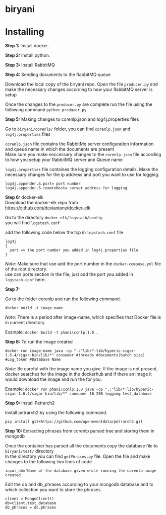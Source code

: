 # biryani

<h1> Installing </h1>

<b>Step 1:</b> 
  Install docker.
  
<b>Step 2:</b> 
  Install python.
  
<b>Step 3:</b>
  Install RabbitMQ
  
<b>Step 4: </b>
  Sending documents to the RabbitMQ queue
  
  Download the local copy of the biryani repo. Open the file ```producer.py``` and make the necessary changes according to how 
  your RabbitMQ server is setup
  
  Once the changes to the ```producer.py```  are complete run the file using the following command
  ```python producer.py```

<b>Step 5:</b>
Making changes to corenlp.json and log4j.properties files

Go to ```biryani/corenlp/``` folder, you can find ```corenlp.json``` and ```log4j.properties``` files<br>

```corenlp.json``` file contains the RabbitMq server configuration information and queue name in which the documents are present<br>
Make sure you make neccessary changes to the ```corenlp.json``` file according to how you setup your RabbitMQ server and Queue name<br>

```log4j.properties``` file containes the logging configuration details. Make the necessary changes for the ip address and port you want to use for logging.<br>
```
log4j.appender.S.port= port number
log4j.appender.S.remoteHost= server address for logging
```

<b> Step 6:</b>
docker-elk<br>
Download the docker-elk repo from <br>
https://github.com/deviantony/docker-elk

Go to the directory ```docker-elk/logstash/config```<br>
you will find ```logstash.conf``` 

add the following code below the tcp in ```logstash.conf``` file
```
log4j 
{
  port => the port number you added in log4j.properties file
}
```
<i>Note:</i> Make sure that use add the port number in the ```docker-compose.yml``` file of the root directory.<br>
use can ports section in the file, just add the port you added in ```logstash.conf``` here.

<b>Step 7:</b>
  
  Go to the folder corenlp and run the following command.
  
  ```docker build -t image-name . ```
  
  <i>Note:</i> There is a period after image-name, which specifies that Docker file is in current directory. 
  
  Example: ``` docker build -t phani\ccnlp:1.0 . ```
  
<b>Step 8:</b>
  To run the image created
  
  ```docker run image-name java -cp ".:"lib/*:lib/hyperic-sigar-1.6.4/sigar-bin/lib/*" consumer #threads #documents(batch size) #Log_token #Database Name ```
  
  <i>Note:</i> Be careful with the image name you give. If the image is not present, docker searches for the image in the dockerhub and if there an image it would download the image and run the for you.
  
  Example: ```docker run phani\ccnlp:1.0 java -cp ".:"lib/*:lib/hyperic-sigar-1.6.4/sigar-bin/lib/*" consumer 16 200 logging test_database```

<b> Step 9:</b>
Install Petrarch2<br>

Install petrarch2 by using the following command.<br>
```
pip install git+https://github.com/openeventdata/petrarch2.git
```

<b> Step 10: </b>
Extracting phrases from corenlp parsed tree and storing them in mongodb<br>

Once the container has parsed all the documents copy the database file to ```biryani/test/``` directory<br>
In the directory you can find ```getPhrases.py``` file. Open the file and make changes to the following two lines of code
```
input_db='Name of the database given while running the corenlp image created
```
Edit the db and db_phrases according to your mongodb database and to which collection you want to store the phrases.
```
client = MongoClient()
db=client.test_database
db_phrases = db.phrases
```
